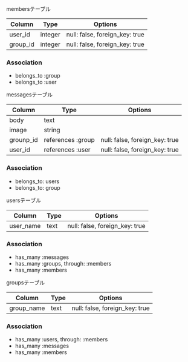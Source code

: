 membersテーブル

|Column|Type|Options|
|------|----|-------|
|user_id|integer|null: false, foreign_key: true|
|group_id|integer|null: false, foreign_key: true|

### Association
- belongs_to :group
- belongs_to :user


messagesテーブル

|Column|Type|Options|
|------|----|-------|
|body|text||
|image|string||
|grounp_id|references :group|null: false, foreign_key: true|
|user_id|references :user|null: false, foreign_key: true|
### Association
 - belongs_to: users
 - belongs_to: group

usersテーブル

|Column|Type|Options|
|------|----|-------|
|user_name|text|null: false, foreign_key: true|
### Association
- has_many :messages
- has_many :groups, through: :members
- has_many :members

groupsテーブル

|Column|Type|Options|
|------|----|-------|
|group_name|text|null: false, foreign_key: true|

### Association
- has_many :users, through: :members
- has_many :messages
- has_many :members